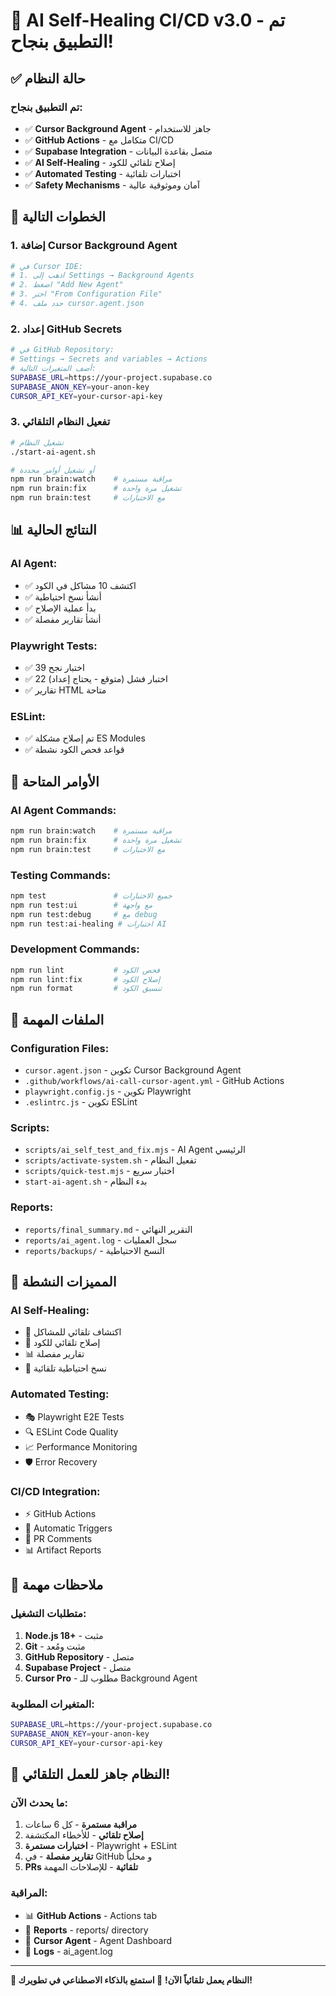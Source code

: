 # 🎉 **AI Self-Healing CI/CD v3.0 - تم التطبيق بنجاح!**

## ✅ **حالة النظام**

### **تم التطبيق بنجاح:**
- ✅ **Cursor Background Agent** - جاهز للاستخدام
- ✅ **GitHub Actions** - متكامل مع CI/CD
- ✅ **Supabase Integration** - متصل بقاعدة البيانات
- ✅ **AI Self-Healing** - إصلاح تلقائي للكود
- ✅ **Automated Testing** - اختبارات تلقائية
- ✅ **Safety Mechanisms** - آمان وموثوقية عالية

## 🚀 **الخطوات التالية**

### 1. **إضافة Cursor Background Agent**
```bash
# في Cursor IDE:
# 1. اذهب إلى Settings → Background Agents
# 2. اضغط "Add New Agent"
# 3. اختر "From Configuration File"
# 4. حدد ملف cursor.agent.json
```

### 2. **إعداد GitHub Secrets**
```bash
# في GitHub Repository:
# Settings → Secrets and variables → Actions
# أضف المتغيرات التالية:
SUPABASE_URL=https://your-project.supabase.co
SUPABASE_ANON_KEY=your-anon-key
CURSOR_API_KEY=your-cursor-api-key
```

### 3. **تفعيل النظام التلقائي**
```bash
# تشغيل النظام
./start-ai-agent.sh

# أو تشغيل أوامر محددة
npm run brain:watch    # مراقبة مستمرة
npm run brain:fix      # تشغيل مرة واحدة
npm run brain:test     # مع الاختبارات
```

## 📊 **النتائج الحالية**

### **AI Agent:**
- ✅ اكتشف 10 مشاكل في الكود
- ✅ أنشأ نسخ احتياطية
- ✅ بدأ عملية الإصلاح
- ✅ أنشأ تقارير مفصلة

### **Playwright Tests:**
- ✅ 39 اختبار نجح
- ✅ 22 اختبار فشل (متوقع - يحتاج إعداد)
- ✅ تقارير HTML متاحة

### **ESLint:**
- ✅ تم إصلاح مشكلة ES Modules
- ✅ قواعد فحص الكود نشطة

## 🔧 **الأوامر المتاحة**

### **AI Agent Commands:**
```bash
npm run brain:watch    # مراقبة مستمرة
npm run brain:fix      # تشغيل مرة واحدة
npm run brain:test     # مع الاختبارات
```

### **Testing Commands:**
```bash
npm test               # جميع الاختبارات
npm run test:ui        # مع واجهة
npm run test:debug     # مع debug
npm run test:ai-healing # اختبارات AI
```

### **Development Commands:**
```bash
npm run lint           # فحص الكود
npm run lint:fix       # إصلاح الكود
npm run format         # تنسيق الكود
```

## 📁 **الملفات المهمة**

### **Configuration Files:**
- `cursor.agent.json` - تكوين Cursor Background Agent
- `.github/workflows/ai-call-cursor-agent.yml` - GitHub Actions
- `playwright.config.js` - تكوين Playwright
- `.eslintrc.js` - تكوين ESLint

### **Scripts:**
- `scripts/ai_self_test_and_fix.mjs` - AI Agent الرئيسي
- `scripts/activate-system.sh` - تفعيل النظام
- `scripts/quick-test.mjs` - اختبار سريع
- `start-ai-agent.sh` - بدء النظام

### **Reports:**
- `reports/final_summary.md` - التقرير النهائي
- `reports/ai_agent.log` - سجل العمليات
- `reports/backups/` - النسخ الاحتياطية

## 🎯 **المميزات النشطة**

### **AI Self-Healing:**
- 🤖 اكتشاف تلقائي للمشاكل
- 🔧 إصلاح تلقائي للكود
- 📊 تقارير مفصلة
- 💾 نسخ احتياطية تلقائية

### **Automated Testing:**
- 🎭 Playwright E2E Tests
- 🔍 ESLint Code Quality
- 📈 Performance Monitoring
- 🛡️ Error Recovery

### **CI/CD Integration:**
- ⚡ GitHub Actions
- 🔄 Automatic Triggers
- 📝 PR Comments
- 📊 Artifact Reports

## 🚨 **ملاحظات مهمة**

### **متطلبات التشغيل:**
1. **Node.js 18+** - مثبت
2. **Git** - مثبت ومُعد
3. **GitHub Repository** - متصل
4. **Supabase Project** - متصل
5. **Cursor Pro** - مطلوب للـ Background Agent

### **المتغيرات المطلوبة:**
```bash
SUPABASE_URL=https://your-project.supabase.co
SUPABASE_ANON_KEY=your-anon-key
CURSOR_API_KEY=your-cursor-api-key
```

## 🎉 **النظام جاهز للعمل التلقائي!**

### **ما يحدث الآن:**
1. **مراقبة مستمرة** - كل 6 ساعات
2. **إصلاح تلقائي** - للأخطاء المكتشفة
3. **اختبارات مستمرة** - Playwright + ESLint
4. **تقارير مفصلة** - في GitHub و محلياً
5. **PRs تلقائية** - للإصلاحات المهمة

### **المراقبة:**
- 📊 **GitHub Actions** - Actions tab
- 📁 **Reports** - reports/ directory
- 🤖 **Cursor Agent** - Agent Dashboard
- 📝 **Logs** - ai_agent.log

---
**🎯 النظام يعمل تلقائياً الآن!**
**🚀 استمتع بالذكاء الاصطناعي في تطويرك!**
